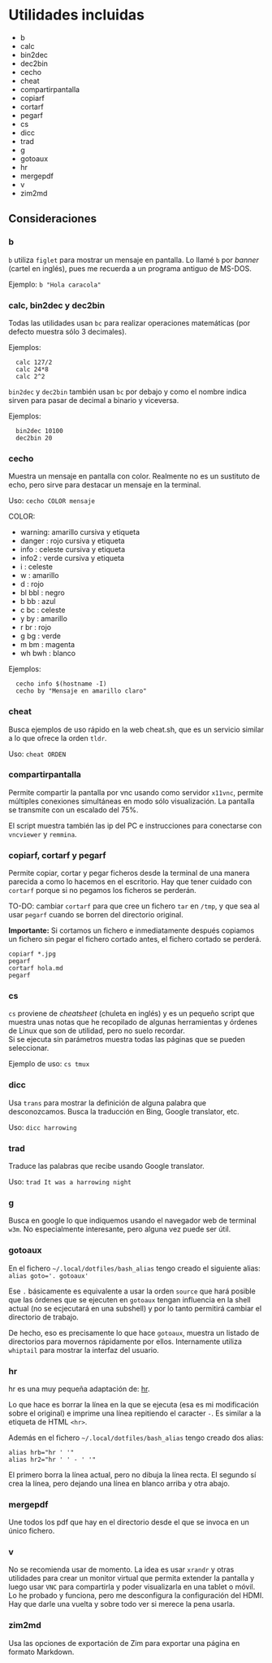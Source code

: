 # Utilidades incluidas

* b
* calc
* bin2dec
* dec2bin
* cecho
* cheat
* compartirpantalla
* copiarf
* cortarf
* pegarf
* cs
* dicc
* trad
* g
* gotoaux
* hr
* mergepdf
* v
* zim2md

## Consideraciones

### b
`b` utiliza `figlet` para mostrar un mensaje en pantalla. Lo llamé `b` por *banner* (cartel en inglés), pues me recuerda a un programa antiguo de MS-DOS.  

Ejemplo: `b "Hola caracola"`  

### calc, bin2dec y dec2bin

Todas las utilidades usan `bc` para realizar operaciones matemáticas (por defecto muestra sólo 3 decimales).  

Ejemplos:  
```
  calc 127/2
  calc 24*8
  calc 2^2 
```

`bin2dec` y `dec2bin` también usan `bc` por debajo y como el nombre indica sirven para pasar de decimal a binario y viceversa.  

Ejemplos:  
```
  bin2dec 10100
  dec2bin 20
```


### cecho

Muestra un mensaje en pantalla con color. Realmente no es un sustituto de echo, pero sirve para destacar 
un mensaje en la terminal.  

Uso: `cecho COLOR mensaje`  

COLOR:  
  * warning: amarillo cursiva y etiqueta
  * danger : rojo cursiva y etiqueta
  * info   : celeste cursiva y etiqueta
  * info2  : verde cursiva y etiqueta
  * i      : celeste
  * w      : amarillo 
  * d      : rojo 
  * bl bbl : negro
  * b bb   : azul
  * c bc   : celeste
  * y by   : amarillo
  * r br   : rojo
  * g bg   : verde
  * m bm   : magenta
  * wh bwh : blanco

Ejemplos:  
```
  cecho info $(hostname -I)
  cecho by "Mensaje en amarillo claro"
```

### cheat

Busca ejemplos de uso rápido en la web cheat.sh, que es un servicio similar a lo que ofrece la orden `tldr`.  

Uso: `cheat ORDEN`  


### compartirpantalla

Permite compartir la pantalla por vnc usando como servidor `x11vnc`, permite múltiples conexiones simultáneas en modo sólo visualización. La pantalla se transmite con un escalado del 75%.  

El script muestra también las ip del PC e instrucciones para conectarse con `vncviewer` y `remmina`.  


### copiarf, cortarf y pegarf

Permite copiar, cortar y pegar ficheros desde la terminal de una manera parecida a como lo hacemos en el escritorio. Hay que tener cuidado con `cortarf` porque si no pegamos los ficheros se perderán.

TO-DO: cambiar `cortarf` para que cree un fichero `tar` en `/tmp`, y que sea al usar `pegarf` cuando se borren del directorio original.

**Importante:** Si cortamos un fichero e inmediatamente después copiamos un fichero sin pegar el fichero cortado antes, el fichero cortado se perderá.

```
copiarf *.jpg
pegarf
cortarf hola.md
pegarf
```



### cs

`cs` proviene de *cheatsheet* (chuleta en inglés) y es un pequeño script que muestra unas notas que he recopilado de algunas herramientas y órdenes de Linux que son de utilidad, pero no suelo recordar.  
Si se ejecuta sin parámetros muestra todas las páginas que se pueden seleccionar.  

Ejemplo de uso: `cs tmux`  


### dicc

Usa `trans` para mostrar la definición de alguna palabra que desconozcamos. Busca la traducción en Bing, Google translator, etc.  

Uso: `dicc harrowing`  

### trad

Traduce las palabras que recibe usando Google translator.

Uso: `trad It was a harrowing night`  


### g

Busca en google lo que indiquemos usando el navegador web de terminal `w3m`. No especialmente interesante, pero alguna vez puede ser útil.  

### gotoaux

En el fichero `~/.local/dotfiles/bash_alias` tengo creado el siguiente alias: `alias goto='. gotoaux'`  

Ese `.` básicamente es equivalente a usar la orden `source` que hará posible que las órdenes que se ejecuten en `gotoaux` tengan influencia en la shell actual (no se ecjecutará en una subshell) y por lo tanto permitirá cambiar el directorio de trabajo.  

De hecho, eso es precisamente lo que hace `gotoaux`, muestra un listado de directorios para movernos rápidamente por ellos. Internamente utiliza `whiptail` para mostrar la interfaz del usuario.    

### hr

hr es una muy pequeña adaptación de: [hr](https://github.com/LuRsT/hr).

Lo que hace es borrar la línea en la que se ejecuta (esa es mi modificación sobre el original) e imprime una línea repitiendo el caracter `-`. Es similar a la etiqueta de HTML `<hr>`.

Además en el fichero `~/.local/dotfiles/bash_alias` tengo creado dos alias:
```
alias hrb="hr ' '"
alias hr2="hr ' ' - ' '"
```

El primero borra la línea actual, pero no dibuja la línea recta. El segundo sí crea la línea, pero dejando una línea en blanco arriba y otra abajo.

### mergepdf

Une todos los pdf que hay en el directorio desde el que se invoca en un único fichero.


### v

No se recomienda usar de momento. La idea es usar `xrandr` y otras utilidades para crear un monitor virtual que permita extender la pantalla y luego usar `VNC` para compartirla y poder visualizarla en una tablet o móvil. Lo he probado y funciona, pero me desconfigura la configuración del HDMI. Hay que darle una vuelta y sobre todo ver si merece la pena usarla.

### zim2md

Usa las opciones de exportación de Zim para exportar una página en formato Markdown.


